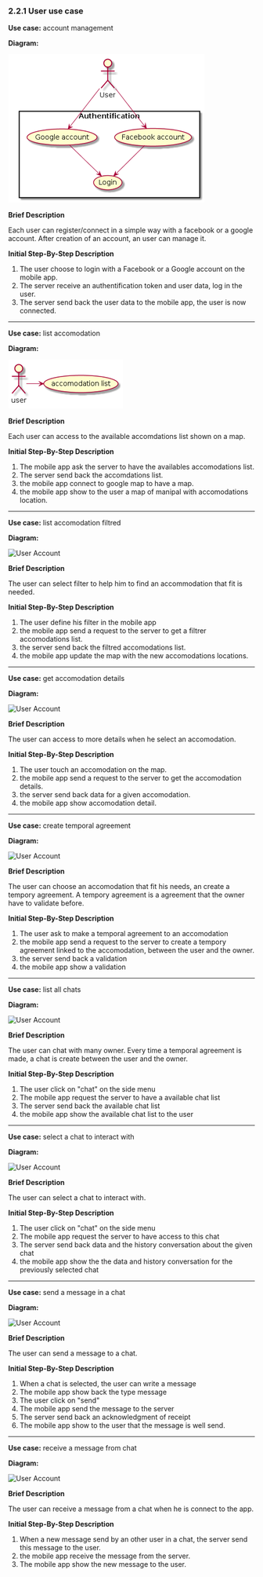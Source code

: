 ### 2.2.1 User use case

**Use case:** account management

**Diagram:**

![User Account](../diagrams/user_connect.pu.png)

**Brief Description**

Each user can register/connect in a simple way with a facebook or a google account. After creation of an account, an user can manage it.

**Initial Step-By-Step Description**

1. The user choose to login with a Facebook or a Google account on the mobile app.
2. The server receive an authentification token and user data, log in the user.
3. The server send back the user data to the mobile app, the user is now connected. 

---
**Use case:** list accomodation

**Diagram:**

![User Account](../diagrams/user_acco_list.pu.png)

**Brief Description**

Each user can access to the available accomdations list shown on a map.

**Initial Step-By-Step Description**

1. The mobile app ask the server to have the availables accomodations list.
2. The server send back the accomdations list.
3. the mobile app connect to google map to have a map.
4. the mobile app show to the user a map of manipal with accomodations location.

---
**Use case:** list accomodation filtred

**Diagram:**

![User Account](../diagrams/user_filter_acco.pu.png)

**Brief Description**

The user can select filter to help him to find an accommodation that fit is needed.

**Initial Step-By-Step Description**

1. The user define his filter in the mobile app
2. the mobile app send a request to the server to get a filtrer accomodations list.
3. the server send back the filtred accomodations list.
4. the mobile app update the map with the new accomodations locations.

---
**Use case:** get accomodation details

**Diagram:**

![User Account](../diagrams/user_acco_dt.pu.png)

**Brief Description**

The user can access to more details when he select an accomodation.

**Initial Step-By-Step Description**

1. The user touch an accomodation on the map.
2. the mobile app send a request to the server to get the accomodation details.
3. the server send back data for a given accomodation.
4. the mobile app show accomodation detail.

---
**Use case:** create temporal agreement

**Diagram:**

![User Account](../diagrams/temporal_agreement.pu.png)

**Brief Description**

The user can choose an accomodation that fit his needs, an create a tempory agreement. A tempory agreement is a agreement that the owner have to validate before.

**Initial Step-By-Step Description**

1. The user ask to make a temporal agreement to an accomodation
2. the mobile app send a request to the server to create a tempory agreement linked to the accomodation, between the user and the owner.
3. the server send back a validation
4. the mobile app show a validation

---
**Use case:**  list all chats

**Diagram:**

![User Account](../diagrams/list_chats.pu.png)

**Brief Description**

The user can chat with many owner. Every time a temporal agreement is made, a chat is create between the user and the owner.

**Initial Step-By-Step Description**

1. The user click on "chat" on the side menu
2. The mobile app request the server to have a available chat list
3. The server send back the available chat list
4. the mobile app show the available chat list to the user

---
**Use case:**  select a chat to interact with

**Diagram:**

![User Account](../diagrams/chat.pu.png)

**Brief Description**

The user can select a chat to interact with.

**Initial Step-By-Step Description**

1. The user click on "chat" on the side menu
2. The mobile app request the server to have access to this chat
3. The server send back data and the history conversation about the given chat
4. the mobile app show the the data and history conversation for the previously selected chat

---
**Use case:**  send a message in a chat

**Diagram:**

![User Account](../diagrams/send_chat.pu.png)

**Brief Description**

The user can send a message to a chat.

**Initial Step-By-Step Description**

1. When a chat is selected, the user can write a message
2. The mobile app show back the type message
3. The user click on "send"
4. The mobile app send the message to the server
5. The server send back an acknowledgment of receipt
6. The mobile app show to the user that the message is well send.

---
**Use case:**  receive a message from chat

**Diagram:**

![User Account](../diagrams/receive_chat.pu.png)

**Brief Description**

The user can receive a message from a chat when he is connect to the app.

**Initial Step-By-Step Description**

1. When a new message send by an other user in a chat, the server send this message to the user.
2. the mobile app receive the message from the server.
3. The mobile app show the new message to the user.

